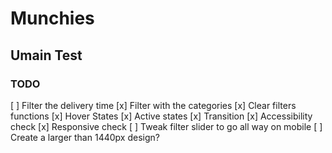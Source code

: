 # Munchies
## Umain Test


### TODO
[ ] Filter the delivery time
[x] Filter with the categories
[x] Clear filters functions
[x] Hover States
[x] Active states
[x] Transition
[x] Accessibility check
[x] Responsive check
[ ] Tweak filter slider to go all way on mobile
[ ] Create a larger than 1440px design?